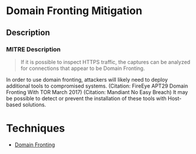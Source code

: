 
# Domain Fronting Mitigation

## Description

### MITRE Description

> If it is possible to inspect HTTPS traffic, the captures can be analyzed for connections that appear to be Domain Fronting.

In order to use domain fronting, attackers will likely need to deploy additional tools to compromised systems. (Citation: FireEye APT29 Domain Fronting With TOR March 2017) (Citation: Mandiant No Easy Breach) It may be possible to detect or prevent the installation of these tools with Host-based solutions.


# Techniques


* [Domain Fronting](../techniques/Domain-Fronting.md)

